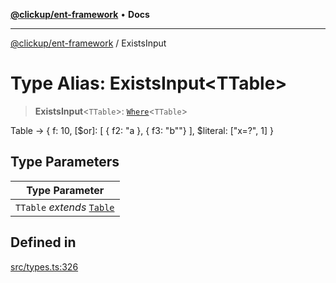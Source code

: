 [**@clickup/ent-framework**](../README.md) • **Docs**

***

[@clickup/ent-framework](../globals.md) / ExistsInput

# Type Alias: ExistsInput\<TTable\>

> **ExistsInput**\<`TTable`\>: [`Where`](Where.md)\<`TTable`\>

Table -> { f: 10, [$or]: [ { f2: "a }, { f3: "b""} ], $literal: ["x=?", 1] }

## Type Parameters

| Type Parameter |
| ------ |
| `TTable` *extends* [`Table`](Table.md) |

## Defined in

[src/types.ts:326](https://github.com/clickup/ent-framework/blob/master/src/types.ts#L326)
